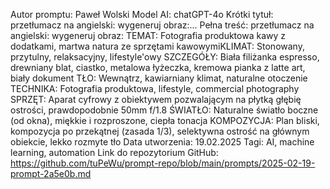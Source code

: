 Autor promptu: Paweł Wolski
Model AI: chatGPT-4o
Krótki tytuł: przetłumacz na angielski: wygeneruj obraz:...
Pełna treść: przetłumacz na angielski: wygeneruj obraz: TEMAT: Fotografia produktowa kawy z dodatkami, martwa natura ze sprzętami kawowymiKLIMAT: Stonowany, przytulny, relaksacyjny, lifestyle'owy SZCZEGÓŁY: Biała filiżanka espresso, drewniany blat, ciastko, metalowa łyżeczka, kremowa pianka z latte art, biały dokument TŁO: Wewnątrz, kawiarniany klimat, naturalne otoczenie TECHNIKA: Fotografia produktowa, lifestyle, commercial photography SPRZĘT: Aparat cyfrowy z obiektywem pozwalającym na płytką głębię ostrości, prawdopodobnie 50mm f/1.8 ŚWIATŁO: Naturalne światło boczne (od okna), miękkie i rozproszone, ciepła tonacja  KOMPOZYCJA: Plan bliski, kompozycja po przekątnej (zasada 1/3), selektywna ostrość na głównym obiekcie, lekko rozmyte tło
Data utworzenia: 19.02.2025
Tagi: AI, machine learning, automation
Link do repozytorium GitHub: https://github.com/tuPeWu/prompt-repo/blob/main/prompts/2025-02-19-prompt-2a5e0b.md
